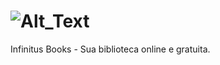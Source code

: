 # ![Alt_Text](https://github.com/infinitusbook/infinitus/blob/master/bg4.png)
Infinitus Books - Sua biblioteca online e gratuita. 
